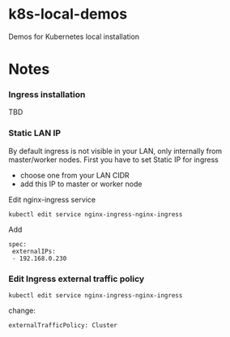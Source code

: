 # k8s-local-demos
Demos for Kubernetes local installation

# Notes

### Ingress installation

TBD

### Static LAN IP
By default ingress is not visible in your LAN, only internally from master/worker nodes.
First you have to set Static IP for ingress  

 - choose one from your LAN CIDR
 - add this IP to master or worker node

Edit nginx-ingress service

    kubectl edit service nginx-ingress-nginx-ingress

 Add

    spec:
     externalIPs:
     - 192.168.0.230

### Edit Ingress external traffic policy

    kubectl edit service nginx-ingress-nginx-ingress
change:

    externalTrafficPolicy: Cluster


